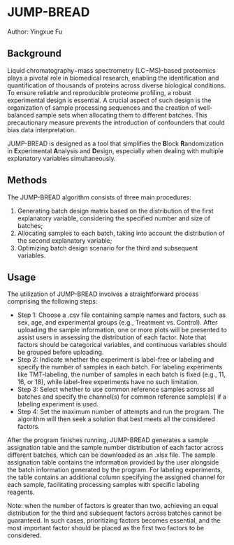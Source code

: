 # JUMP-BREAD

Author: Yingxue Fu 

## Background
Liquid chromatography−mass spectrometry (LC−MS)-based proteomics plays a pivotal role in biomedical research, enabling the identification and quantification of thousands of proteins across diverse biological conditions. To ensure reliable and reproducible proteome profiling, a robust experimental design is essential. A crucial aspect of such design is the organization of sample processing sequences and the creation of well-balanced sample sets when allocating them to different batches. This precautionary measure prevents the introduction of confounders that could bias data interpretation. 

JUMP-BREAD is designed as a tool that simplifies the **B**lock **R**andomization in **E**xperimental **A**nalysis and **D**esign, especially when dealing with multiple explanatory variables simultaneously.

## Methods 
The JUMP-BREAD algorithm consists of three main procedures: 
1. Generating batch design matrix based on the distribution of the first explanatory variable, considering the specified number and size of batches; 
2. Allocating samples to each batch, taking into account the distribution of the second explanatory variable; 
3. Optimizing batch design scenario for the third and subsequent variables. 

## Usage
The utilization of JUMP-BREAD involves a straightforward process comprising the following steps: 
- Step 1: Choose a .csv file containing sample names and factors, such as sex, age, and experimental groups (e.g., Treatment vs. Control). After uploading the sample information, one or more plots will be presented to assist users in assessing the distribution of each factor. Note that factors should be categorical variables, and continuous variables should be grouped before uploading. 
- Step 2: Indicate whether the experiment is label-free or labeling and specify the number of samples in each batch. For labeling experiments like TMT-labeling, the number of samples in each batch is fixed (e.g., 11, 16, or 18), while label-free experiments have no such limitation. 
- Step 3: Select whether to use common reference samples across all batches and specify the channel(s) for common reference sample(s) if a labeling experiment is used. 
- Step 4: Set the maximum number of attempts and run the program. The algorithm will then seek a solution that best meets all the considered factors. 

After the program finishes running, JUMP-BREAD generates a sample assignation table and the sample number distribution of each factor across different batches, which can be downloaded as an .xlsx file. The sample assignation table contains the information provided by the user alongside the batch information generated by the program. For labeling experiments, the table contains an additional column specifying the assigned channel for each sample, facilitating processing samples with specific labeling reagents.

Note: when the number of factors is greater than two, achieving an equal distribution for the third and subsequent factors across batches cannot be guaranteed. In such cases, prioritizing factors becomes essential, and the most important factor should be placed as the first two factors to be considered. 
